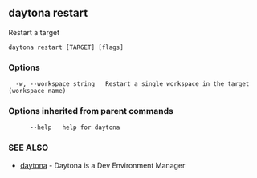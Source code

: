 ## daytona restart

Restart a target

```
daytona restart [TARGET] [flags]
```

### Options

```
  -w, --workspace string   Restart a single workspace in the target (workspace name)
```

### Options inherited from parent commands

```
      --help   help for daytona
```

### SEE ALSO

* [daytona](daytona.md)	 - Daytona is a Dev Environment Manager


